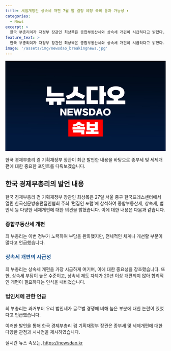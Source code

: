```yaml
---
title: 세법개정안 상속세 개편 7월 말 결정 예정 국회 통과 가능성 ↑
categories:
  - News
excerpt: >
  한국 부총리이자 재정부 장관인 최상목은 종합부동산세와 상속세 개편이 시급하다고 밝혔다. 그는 현재의 상속세 부담이 높고, 20년 이상 개편이 이뤄지지 않아야 한다며, 세법개정안에 시급성과 필요성을 반영할 것이라고 강조했다. 또한, 법인세에 대해서도 글로벌 경쟁력을 감안해야 한다고 언급했다. 최 부총리의 발언은 세제 개편의 필요성과 시급성에 대한 관심을 불러일으킬 것으로 보인다.
feature_text: >
  한국 부총리이자 재정부 장관인 최상목은 종합부동산세와 상속세 개편이 시급하다고 밝혔다. 그는 현재의 상속세 부담이 높고, 20년 이상 개편이 이뤄지지 않아야 한다며, 세법개정안에 시급성과 필요성을 반영할 것이라고 강조했다. 또한, 법인세에 대해서도 글로벌 경쟁력을 감안해야 한다고 언급했다. 최 부총리의 발언은 세제 개편의 필요성과 시급성에 대한 관심을 불러일으킬 것으로 보인다.
image: '/assets/img/newsdao_breakingnews.jpg'
---
```


<p><img src="/assets/img/newsdao_breakingnews.jpg" alt="implanttips 속보" /></p>

<p>한국 경제부총리 겸 기획재정부 장관이 최근 발언한 내용을 바탕으로 종부세 및 세제개편에 대한 중요한 포인트를 다뤄보겠습니다.</p>

<h2 data-ke-size="size26">한국 경제부총리의 발언 내용</h2>

<p data-ke-size="size16">한국 경제부총리 겸 기획재정부 장관인 최상목은 27일 서울 중구 한국프레스센터에서 열린 한국신문방송편집인협회 주최 ‘편집인 포럼’에 참석하여 종합부동산세, 상속세, 법인세 등 다양한 세제개편에 대한 의견을 밝혔습니다. 이에 대한 내용은 다음과 같습니다.</p>

<h3>종합부동산세 개편</h3>

<p data-ke-size="size16">최 부총리는 이번 정부가 노력하여 부담을 완화했지만, 전체적인 체계나 개선할 부분이 많다고 언급했습니다.</p>

<h3><span style="color: #1a5490;">상속세 개편의 시급성</span></h3>

<p data-ke-size="size16">최 부총리는 상속세 개편을 가장 시급하게 여기며, 이에 대한 중요성을 강조했습니다. 또한, 상속세 부담이 높은 수준이고, 상속세 제도 자체가 20년 이상 개편되지 않아 합리적인 개편이 필요하다는 인식을 내비쳤습니다.</p>

<h3>법인세에 관한 언급</h3>

<p data-ke-size="size16">최 부총리는 과거부터 우리 법인세가 글로벌 경쟁에 비해 높은 부분에 대한 논란이 있었다고 언급했습니다.</p>

<p>이러한 발언을 통해 한국 경제부총리 겸 기획재정부 장관은 종부세 및 세제개편에 대한 다양한 관점과 시사점을 제시하였습니다.</p>
실시간 뉴스 속보는, <a href="https://newsdao.kr" rel="dofollow">https://newsdao.kr</a>


